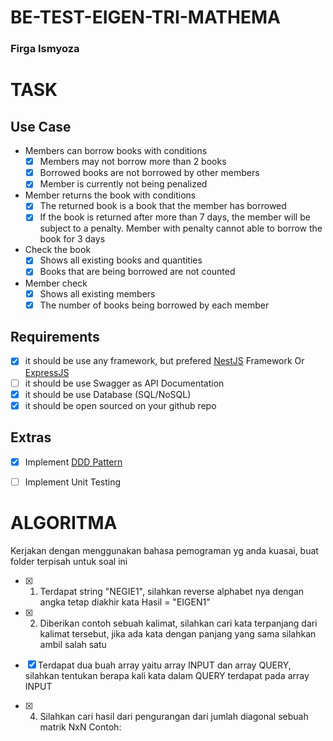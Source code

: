 # BE-TEST-EIGEN-TRI-MATHEMA

###  Firga Ismyoza

# TASK

## Use Case

- Members can borrow books with conditions
    - [x]  Members may not borrow more than 2 books
    - [x]  Borrowed books are not borrowed by other members
    - [x]  Member is currently not being penalized
- Member returns the book with conditions
    - [x]  The returned book is a book that the member has borrowed
    - [x]  If the book is returned after more than 7 days, the member will be subject to a penalty. Member with penalty cannot able to borrow the book for 3 days
- Check the book
    - [x]  Shows all existing books and quantities
    - [x]  Books that are being borrowed are not counted
- Member check
    - [x]  Shows all existing members
    - [x]  The number of books being borrowed by each member

## Requirements

- [x]  it should be use any framework, but prefered [NestJS](https://nestjs.com/) Framework Or [ExpressJS](https://expressjs.com/)
- [ ]  it should be use Swagger as API Documentation
- [x]  it should be use Database (SQL/NoSQL)
- [x]  it should be open sourced on your github repo

## Extras

- [x]  Implement [DDD Pattern]([https://khalilstemmler.com/articles/categories/domain-driven-design/](https://khalilstemmler.com/articles/categories/domain-driven-design/))
- [ ]  Implement Unit Testing



# ALGORITMA
Kerjakan dengan menggunakan bahasa pemograman yg anda kuasai, buat folder terpisah untuk soal ini

- [x] 1. Terdapat string "NEGIE1", silahkan reverse alphabet nya dengan angka tetap diakhir kata Hasil = "EIGEN1"

- [x] 2. Diberikan contoh sebuah kalimat, silahkan cari kata terpanjang dari kalimat tersebut, jika ada kata dengan panjang yang sama silahkan ambil salah satu

- [x] Terdapat dua buah array yaitu array INPUT dan array QUERY, silahkan tentukan berapa kali kata dalam QUERY terdapat pada array INPUT

- [x] 4. Silahkan cari hasil dari pengurangan dari jumlah diagonal sebuah matrik NxN Contoh:
